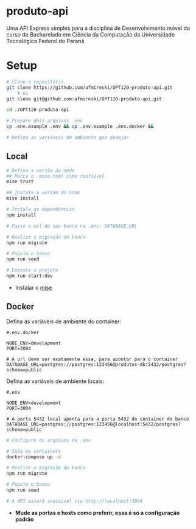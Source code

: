 # produto-api
Uma API Express simples para a disciplina de Desenvolvimento móvel do curso de Bacharelado em Ciência da Computação da Universidade Tecnológica Federal do Paraná

# Setup

```bash
# Clone o repositório
git clone https://github.com/afmireski/OPT120-produto-api.git 
    # ou
git clone git@github.com:afmireski/OPT120-produto-api.git

cd ./OPT120-produto-api

# Prepare dois arquivos .env
cp .env.example .env && cp .env.example .env.docker &&

# Defina as variáveis de ambiente que desejar
```

## Local
```bash
# Defina a versão do node
## Marca o .mise.toml como confiável
mise trust

## Instala a versão do node
mise install

# Instale as dependências
npm install

# Passe a url do seu banco na .env: DATABASE_URL

# Realize a migração do banco
npm run migrate

# Popule o banco
npm run seed

# Execute o projeto
npm run start:dev
```

- Instalar o [mise](https://mise.jdx.dev/getting-started.html)

## Docker
Defina as variáveis de ambiente do container:
```env
#.env.docker

NODE_ENV=development
PORT=3004

# A url deve ser exatamente essa, para apontar para o container
DATABASE_URL=postgres://postgres:123456@produtos-db:5432/postgres?schema=public
```
Defina as variáveis de ambiente locais:
```env
#.env

NODE_ENV=development
PORT=3004

# A porta 5432 local aponta para a porta 5432 do container do banco
DATABASE_URL=postgres://postgres:123456@localhost:5432/postgres?schema=public
```

```bash
# Configure os arquivos de .env

# Suba os containers
docker-compose up -d

# Realize a migração do banco
npm run migrate

# Popule o banco
npm run seed

# A API estará acessível via http://localhost:3004
```

- **Mude as portas e hosts como preferir, essa é só a configuração padrão**


